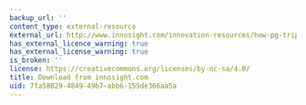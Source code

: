 ```yaml
---
backup_url: ''
content_type: external-resource
external_url: http://www.innosight.com/innovation-resources/how-pg-tripled-its-innovation-success-rate.cfm
has_external_licence_warning: true
has_external_license_warning: true
is_broken: ''
license: https://creativecommons.org/licenses/by-nc-sa/4.0/
title: Download from innosight.com
uid: 7fa58829-4849-49b7-abb6-155de366aa5a
---
```

